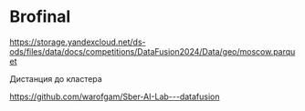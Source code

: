 # Brofinal

https://storage.yandexcloud.net/ds-ods/files/data/docs/competitions/DataFusion2024/Data/geo/moscow.parquet

Дистанция до кластера

https://github.com/warofgam/Sber-AI-Lab---datafusion
